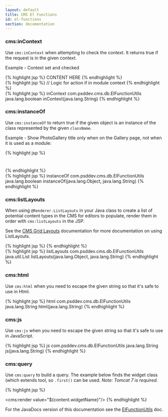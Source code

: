 ```yaml
---
layout: default
title: CMS El Functions
id: el-functions
section: documentation
---
```


<div markdown="1" class="span12">

### cms:inContext

Use `cms:inContext` when attempting to check the context. It returns true if the request is in the given context.

Example - Context set and checked

<div class="highlight">{% highlight jsp %}
<cms:context name="module"> CONTENT HERE </cms:context>
{% endhighlight %}</div>

<div class="highlight">{% highlight jsp %}
<c:if test="${cms:inContext('module')}">
   // Logic for action if in module context
</c:if>
{% endhighlight %}</div>

<div class="highlight">{% highlight jsp %}<function>
    <name>inContext</name>
    <function-class>com.psddev.cms.db.ElFunctionUtils</function-class>
    <function-signature>
        java.lang.boolean inContext(java.lang.String)
    </function-signature>
</function>
{% endhighlight %}</div>

### cms:instanceOf

Use `cms:instanceOf` to return true if the given object is an instance of the class represented by the given `className`.

Example - Show PhotoGallery title only when on the Gallery page, not when it is used as a module:

<div class="highlight">{% highlight jsp %}
<c:if test="${cms:instanceOf(mainContent,'com.psddev.brightspot.PhotoGallery')}">
    <h1><c:out value="${content.name}" /></h1>
</c:if>
{% endhighlight %}</div>

<div class="highlight">{% highlight jsp %}<function>
    <name>instanceOf</name>
    <function-class>com.psddev.cms.db.ElFunctionUtils</function-class>
    <function-signature>
        java.lang.boolean instanceOf(java.lang.Object, java.lang.String)
    </function-signature>
</function>
{% endhighlight %}</div>

### cms:listLayouts

When using `@Renderer.ListLayouts` in your Java class to create a list of potential content types in the CMS for editors to populate, render them in order with `cms:listLayouts` in the JSP.

See the [CMS Grid Layouts](http://www.brightspotcms.com/new-page.html#cms-grid-layouts) documentation for more documentation on using ListLayouts.

<div class="highlight">{% highlight jsp %}
<cms:layout class="${cms:listLayouts(content, 'modules')}">
	<cms:render value="${content.modules}" />
</cms:layout>
{% endhighlight %}</div>

<div class="highlight">{% highlight jsp %}<function>
<function>
    <name>listLayouts</name>
    <function-class>com.psddev.cms.db.ElFunctionUtils</function-class>
    <function-signature>
        java.util.List listLayouts(java.lang.Object, java.lang.String)
    </function-signature>
</function>
{% endhighlight %}</div>

### cms:html

Use `cms:html` when you need to escape the given string so that it's safe to use in Html.

<div class="highlight">{% highlight jsp %}
<function>
    <name>html</name>
    <function-class>com.psddev.cms.db.ElFunctionUtils</function-class>
    <function-signature>
        java.lang.String html(java.lang.String)
    </function-signature>
</function>
{% endhighlight %}</div>

### cms:js

Use `cms:js` when you need to escape the given string so that it's safe to use in JavaScript.

<div class="highlight">{% highlight jsp %}
<function>
    <name>js</name>
    <function-class>com.psddev.cms.db.ElFunctionUtils</function-class>
    <function-signature>
        java.lang.String js(java.lang.String)
    </function-signature>
</function>
{% endhighlight %}</div>

### cms:query

Use `cms:query` to build a query. The example below finds the widget class (which extends tool, so `.first()` can be used. *Note: Tomcat 7 is required.*

<div class="highlight">{% highlight jsp %}
<c:set var="content" value="${cms:query('com.psddev.brightspot.utils.Widget').first()}"/>

<cms:render value="${content.widgetName}"/>
{% endhighlight %}</div>

For the JavaDocs version of this documentation see the [ElFunctionUtils](http://www.brightspotcms.com/javadocs/com/psddev/cms/db/ElFunctionUtils.html) doc.